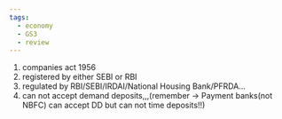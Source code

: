 ```yaml
---
tags:
  - economy
  - GS3
  - review
---
```

1. companies act 1956
2. registered by either SEBI or RBI
3. regulated by RBI/SEBI/IRDAI/National Housing Bank/PFRDA...
4. can not accept demand deposits,,,(remember -> Payment banks(not NBFC) can accept DD but can not time deposits!!)